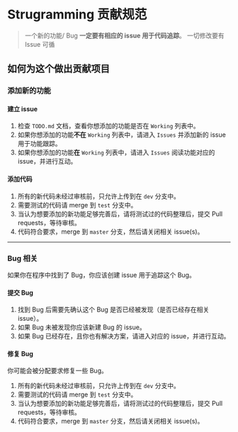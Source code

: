# Strugramming 贡献规范

> 一个新的功能/ Bug **一定要有相应的 issue 用于代码追踪**。
> 一切修改要有 Issue 可循

## 如何为这个做出贡献项目
### 添加新的功能
#### 建立 issue
1. 检查 `TODO.md` 文档，查看你想添加的功能是否在 `Working` 列表中。
2. 如果你想添加的功能**不在** `Working` 列表中，请进入 `Issues` 并添加新的 issue 用于功能跟踪。
3. 如果你想添加的功能**在** `Working` 列表中，请进入 `Issues` 阅读功能对应的 issue，并进行互动。

#### 添加代码
1. 所有的新代码未经过审核前，只允许上传到在 `dev` 分支中。
2. 需要测试的代码请 merge 到 `test` 分支中。
3. 当认为想要添加的新功能足够完善后，请将测试过的代码整理后，提交 Pull requests，等待审核。
4. 代码符合要求，merge 到 `master` 分支，然后请关闭相关 issue(s)。
-----

### Bug 相关
如果你在程序中找到了 Bug，你应该创建 issue 用于追踪这个 Bug。

#### 提交 Bug
1. 找到 Bug 后需要先确认这个 Bug 是否已经被发现（是否已经存在相关 issue）。
2. 如果 Bug 未被发现你应该新建 Bug 的 issue。
3. 如果 Bug 已经存在，且你也有解决方案，请进入对应的 issue，并进行互动。

#### 修复 Bug
你可能会被分配要求修复一些 Bug。

1. 所有的新代码未经过审核前，只允许上传到在 `dev` 分支中。
2. 需要测试的代码请 merge 到 `test` 分支中。
3. 当认为想要添加的新功能足够完善后，请将测试过的代码整理后，提交 Pull requests，等待审核。
4. 代码符合要求，merge 到 `master` 分支，然后请关闭相关 issue(s)。
